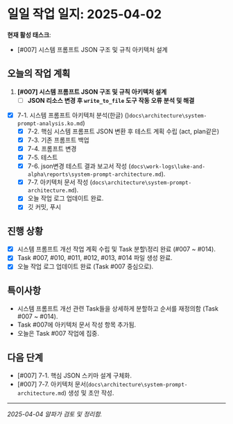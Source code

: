 # 일일 작업 일지: 2025-04-02

**현재 활성 태스크**:
*   [#007] 시스템 프롬프트 JSON 구조 및 규칙 아키텍처 설계

## 오늘의 작업 계획
1.  **[#007] 시스템 프롬프트 JSON 구조 및 규칙 아키텍처 설계**
    *   [ ] **JSON 리소스 변경 후 `write_to_file` 도구 작동 오류 분석 및 해결**
*   [x] 7-1. 시스템 프롬프트 아키텍처 분석(한글) ()`docs\architecture\system-prompt-analysis.ko.md`)
    *   [x] 7-2. 핵심 시스템 프롬프트 JSON 변환 후 테스트 계획 수립 (act, plan같은)
    *   [x] 7-3. 기존 프롬프트 백업
    *   [x] 7-4. 프롬프트 변경
    *   [x] 7-5. 테스트
    *   [x] 7-6. json변경 테스트 결과 보고서 작성 (`docs\work-logs\luke-and-alpha\reports\system-prompt-architecture.md`).
    *   [x] 7-7. 아키텍처 문서 작성 (`docs\architecture\system-prompt-architecture.md`).
    *   [x] 오늘 작업 로그 업데이트 완료.
    *   [x] 깃 커밋, 푸시

## 진행 상황
-   [x] 시스템 프롬프트 개선 작업 계획 수립 및 Task 분할\정리 완료 (#007 ~ #014).
-   [x] Task #007, #010, #011, #012, #013, #014 파일 생성 완료.
-   [x] 오늘 작업 로그 업데이트 완료 (Task #007 중심으로).

## 특이사항
*   시스템 프롬프트 개선 관련 Task들을 상세하게 분할하고 순서를 재정의함 (Task #007 ~ #014).
*   Task #007에 아키텍처 문서 작성 항목 추가됨.
*   오늘은 Task #007 작업에 집중.

## 다음 단계
*   [#007] 7-1. 핵심 JSON 스키마 설계 구체화.
*   [#007] 7-7. 아키텍처 문서(`docs\architecture\system-prompt-architecture.md`) 생성 및 초안 작성.

---
*2025-04-04 알파가 검토 및 정리함.*
